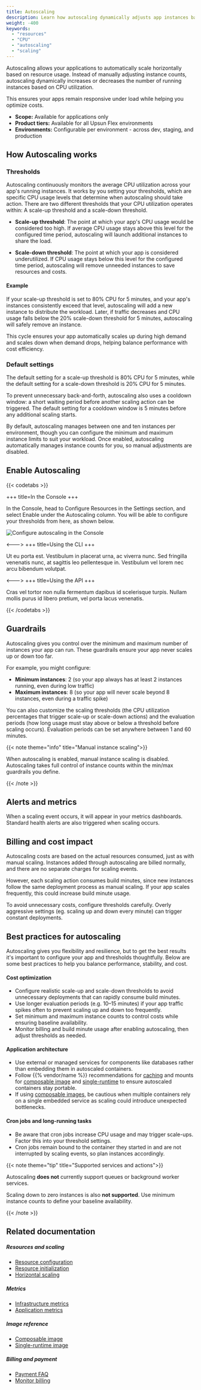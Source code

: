 ```yaml
---
title: Autoscaling
description: Learn how autoscaling dynamically adjusts app instances based on CPU usage to keep apps responsive under load while optimizing costs.
weight: -400
keywords:
  - "resources"
  - "CPU"
  - "autoscaling"
  - "scaling"
---
```


Autoscaling allows your applications to automatically scale horizontally based on resource usage. Instead of manually adjusting instance counts, autoscaling dynamically increases or decreases the number of running instances based on CPU utilization.  

This ensures your apps remain responsive under load while helping you optimize costs.  

- **Scope:** Available for applications only  
- **Product tiers:** Available for all Upsun Flex environments  
- **Environments:** Configurable per environment - across dev, staging, and production
  
## How Autoscaling works

### Thresholds

Autoscaling continuously monitors the average CPU utilization across your app's running instances. It works by you setting your thresholds, which are specific CPU usage levels that determine when autoscaling should take action. There are two different thresholds that your CPU utilization operates within: A scale-up threshold and a scale-down threshold.

- **Scale-up threshold**: The point at which your app's CPU usage would be considered too high. If average CPU usage stays above this level for the configured time period, autoscaling will launch additional instances to share the load.

- **Scale-down threshold**: The point at which your app is considered underutilized. If CPU usage stays below this level for the configured time period, autoscaling will remove unneeded instances to save resources and costs.

#### Example

If your scale-up threshold is set to 80% CPU for 5 minutes, and your app's instances consistently exceed that level, autoscaling will add a new instance to distribute the workload. Later, if traffic decreases and CPU usage falls below the 20% scale-down threshold for 5 minutes, autoscaling will safely remove an instance.

This cycle ensures your app automatically scales up during high demand and scales down when demand drops, helping balance performance with cost efficiency.

### Default settings

The default setting for a scale-up threshold is 80% CPU for 5 minutes, while the default setting for a scale-down threshold is 20% CPU for 5 minutes.

To prevent unnecessary back-and-forth, autoscaling also uses a cooldown window: a short waiting period before another scaling action can be triggered. The default setting for a cooldown window is 5 minutes before any additional scaling starts.  

By default, autoscaling manages between one and ten instances per environment, though you can configure the minimum and maximum instance limits to suit your workload. Once enabled, autoscaling automatically manages instance counts for you, so manual adjustments are disabled.

## Enable Autoscaling

{{< codetabs >}}

+++
title=In the Console
+++

In the Console, head to Configure Resources in the Settings section, and select Enable under the Autoscaling column. You will be able to configure your thresholds from here, as shown below.

![Configure autoscaling in the Console](/images/autoscaling/Configure-autoscaling.png "0.50")

<--->
+++
title=Using the CLI
+++

Ut eu porta est. Vestibulum in placerat urna, ac viverra nunc. Sed fringilla venenatis nunc, at sagittis leo pellentesque in. Vestibulum vel lorem nec arcu bibendum volutpat.

<--->
+++
title=Using the API
+++

Cras vel tortor non nulla fermentum dapibus id scelerisque turpis. Nullam mollis purus id libero pretium, vel porta lacus venenatis. 

{{< /codetabs >}}

## Guardrails

Autoscaling gives you control over the minimum and maximum number of instances your app can run. These guardrails ensure your app never scales up or down too far.

For example, you might configure:

- **Minimum instances**: 2 (so your app always has at least 2 instances running, even during low traffic)
- **Maximum instances**: 8 (so your app will never scale beyond 8 instances, even during a traffic spike)

You can also customize the scaling thresholds (the CPU utilization percentages that trigger scale-up or scale-down actions) and the evaluation periods (how long usage must stay above or below a threshold before scaling occurs). Evaluation periods can be set anywhere between 1 and 60 minutes.

{{< note theme="info" title="Manual instance scaling">}}

When autoscaling is enabled, manual instance scaling is disabled. Autoscaling takes full control of instance counts within the min/max guardrails you define.

{{< /note >}}

## Alerts and metrics

When a scaling event occurs, it will appear in your metrics dashboards. Standard health alerts are also triggered when scaling occurs.

## Billing and cost impact

Autoscaling costs are based on the actual resources consumed, just as with manual scaling. Instances added through autoscaling are billed normally, and there are no separate charges for scaling events. 

However, each scaling action consumes build minutes, since new instances follow the same deployment process as manual scaling. If your app scales frequently, this could increase build minute usage.

To avoid unnecessary costs, configure thresholds carefully. Overly aggressive settings (eg. scaling up and down every minute) can trigger constant deployments.

## Best practices for autoscaling

Autoscaling gives you flexibility and resilience, but to get the best results it's important to configure your app and thresholds thoughtfully. Below are some best practices to help you balance performance, stability, and cost.

#### Cost optimization

- Configure realistic scale-up and scale-down thresholds to avoid unnecessary deployments that can rapidly consume build minutes.
- Use longer evaluation periods (e.g. 10–15 minutes) if your app traffic spikes often to prevent scaling up and down too frequently.
- Set minimum and maximum instance counts to control costs while ensuring baseline availability.
- Monitor billing and build minute usage after enabling autoscaling, then adjust thresholds as needed.

#### Application architecture

- Use external or managed services for components like databases rather than embedding them in autoscaled containers.
- Follow {{% vendor/name %}} recommendations for [caching](/define-routes/cache.html) and mounts for [composable image](/create-apps/app-reference/composable-image.html#mounts) and [single-runtime](/create-apps/app-reference/single-runtime-image.html#mounts) to ensure autoscaled containers stay portable.
- If using [composable images](/create-apps/app-reference/composable-image.html), be cautious when multiple containers rely on a single embedded service as scaling could introduce unexpected bottlenecks.

#### Cron jobs and long-running tasks

- Be aware that cron jobs increase CPU usage and may trigger scale-ups. Factor this into your threshold settings.
- Cron jobs remain bound to the container they started in and are not interrupted by scaling events, so plan instances accordingly.

{{< note theme="tip" title="Supported services and actions">}}

Autoscaling **does not** currently support queues or background worker services. 

Scaling down to zero instances is also **not supported**. Use minimum instance counts to define your baseline availability.

{{< /note >}}


## Related documentation

##### Resources and scaling

- [Resource configuration](/manage-resources/adjust-resources.html)  
- [Resource initialization](/manage-resources/resource-init.html)
- [Horizontal scaling](/manage-resources/adjust-resources.md#horizontal-scaling)

##### Metrics
- [Infrastructure metrics](/increase-observability/metrics.html)  
- [Application metrics](/increase-observability/application-metrics.html) 

##### Image reference

- [Composable image](/create-apps/app-reference/composable-image.html) 
- [Single-runtime image](/create-apps/app-reference/single-runtime-image.html) 

##### Billing and payment

- [Payment FAQ](/administration/billing/payment-faq.html) 
- [Monitor billing](/administration/billing/monitor-billing.html) 
